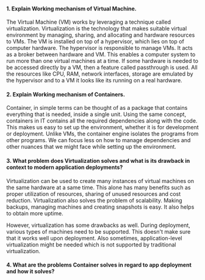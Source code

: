 #### 1. Explain Working mechanism of Virtual Machine.

The Virtual Machine (VM) works by leveraging a technique called virtualization. Virtualization is the technology that makes
suitable virtual environment by managing, sharing, and allocating and hardware resources to VMs. The VM is installed on top of a hypervisor,
which lies on top of computer hardware. The hypervisor is responsible to manage VMs. It acts as a broker
between hardware and VM. This enables a computer system to run more than one virtual machines at a time. If some hardware is needed to be accessed directly by a VM,
then a feature called passthrough is used. All the resources like CPU, RAM, network interfaces, storage are emulated by the hypervisor and to a VM it looks like
its running on a real hardware.

#### 2. Explain Working mechanism of Containers.

Container, in simple terms can be thought of as a package that contains everything that is needed, inside a single unit.
Using the same concept, containers in IT contains all the required dependencies along with the code. This makes us easy
to set up the environment, whether it is for development or deployment. Unlike VMs, the container engine isolates the
programs from other programs. We can focus less on how to manage dependencies
and other nuances that we might face while setting up the environment.

#### 3. What problem does Virtualization solves and what is its drawback in context to modern application deployments?

Virtualization can be used to create many instances of virtual machines on the same hardware at a same time. This alone has many
benefits such as proper utilization of resources, sharing of unused resources and cost reduction. Virtualization also solves the problem
of scalability. Making backups, managing machines and creating snapshots is easy. It also helps to obtain more uptime.

However, virtualization has some drawbacks as well. During deployment, various types of machines need to be supported. This doesn't make sure
that it works well upon deployment. Also sometimes, application-level virtualization might be needed which is not supported by traditional virtualization.


#### 4. What are the problems Container solves in regard to app deployment and how it solves?
